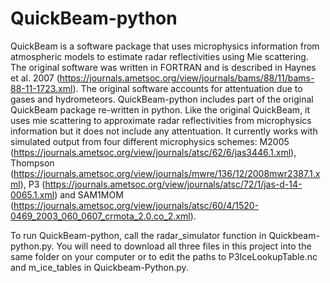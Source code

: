 # QuickBeam-python

QuickBeam is a software package that uses microphysics information from atmospheric models to estimate radar reflectivities using Mie scattering.  The original software was written in FORTRAN and is described in Haynes et al. 2007 (https://journals.ametsoc.org/view/journals/bams/88/11/bams-88-11-1723.xml).  The original software accounts for attentuation due to gases and hydrometeors.  QuickBeam-python includes part of the original QuickBeam package re-written in python.  Like the original QuickBeam, it uses mie scattering to approximate radar reflectivities from microphysics information but it does not include any attentuation.  It currently works with simulated output from four different microphysics schemes: M2005 (https://journals.ametsoc.org/view/journals/atsc/62/6/jas3446.1.xml), Thompson (https://journals.ametsoc.org/view/journals/mwre/136/12/2008mwr2387.1.xml), P3 (https://journals.ametsoc.org/view/journals/atsc/72/1/jas-d-14-0065.1.xml) and SAM1MOM (https://journals.ametsoc.org/view/journals/atsc/60/4/1520-0469_2003_060_0607_crmota_2.0.co_2.xml).  

To run QuickBeam-python, call the radar_simulator function in Quickbeam-python.py.  You will need to download all three files in this project into the same folder on your computer or to edit the paths to P3IceLookupTable.nc and m_ice_tables in Quickbeam-Python.py.
